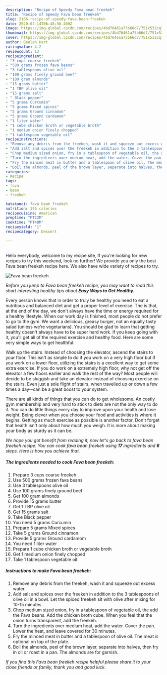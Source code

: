 ```yaml
---
description: "Recipe of Speedy Fava bean freekeh"
title: "Recipe of Speedy Fava bean freekeh"
slug: 2186-recipe-of-speedy-fava-bean-freekeh
date: 2020-07-14T06:48:56.400Z
image: https://img-global.cpcdn.com/recipes/4bd76461a73b66d7/751x532cq70/fava-bean-freekeh-recipe-main-photo.jpg
thumbnail: https://img-global.cpcdn.com/recipes/4bd76461a73b66d7/751x532cq70/fava-bean-freekeh-recipe-main-photo.jpg
cover: https://img-global.cpcdn.com/recipes/4bd76461a73b66d7/751x532cq70/fava-bean-freekeh-recipe-main-photo.jpg
author: Beulah Hart
ratingvalue: 4.2
reviewcount: 13
recipeingredient:
- "3 cups coarse freekeh"
- "500 grams frozen fava beans"
- "3 tablespoons olive oil"
- "100 grams finely ground beef"
- "100 gram almonds"
- "15 grams butter"
- "1 TBP olive oil"
- "15 grams salt"
- " Black pepper"
- "5 grams Curcumin"
- "5 grams Mixed spices"
- "5 grams Ground cinnamon"
- "5 grams Ground cardamom"
- "1 liter water"
- "1 cube chicken broth or vegetable broth"
- "1 medium onion finely chopped"
- "1 tablespoon vegetable oil"
recipeinstructions:
- "Remove any debris from the freekeh, wash it and squeeze out excess water."
- "Add salt and spices over the freekeh in addition to the 3 tablespoons of olive oil in a bowl. Let the spiced freekeh sit with olive after mixing for 10-15 minutes."
- "Chop medium sized onion, fry in a tablespoon of vegetable oil, the add the Fava beans. Add the chicken broth cube. When you feel that the onion turns transparent, add the freekeh."
- "Turn the ingredients over medium heat, add the water. Cover the pan. Lower the heat, and leave covered for 30 minutes."
- "Fry the minced meat in butter and a tablespoon of olive oil. The meat is optional on top of the plate."
- "Boil the almonds, peel of the brown layer, separate into halves, then fry in oil or roast in a pan. The almonds are for garnish."
categories:
- Recipe
tags:
- fava
- bean
- freekeh

katakunci: fava bean freekeh 
nutrition: 156 calories
recipecuisine: American
preptime: "PT22M"
cooktime: "PT48M"
recipeyield: "1"
recipecategory: Dessert

---
```

<br>
Hello everybody, welcome to my recipe site, If you're looking for new recipes to try this weekend, look no further! We provide you only the best Fava bean freekeh recipe here. We also have wide variety of recipes to try.
<br>


![Fava bean freekeh](https://img-global.cpcdn.com/recipes/4bd76461a73b66d7/751x532cq70/fava-bean-freekeh-recipe-main-photo.jpg)

<i>Before you jump to Fava bean freekeh recipe, you may want to read this short interesting healthy tips about <strong>Easy Ways to Get Healthy</strong>.</i>

Every person knows that in order to truly be healthy you need to eat a nutritious and balanced diet and get a proper level of exercise. The  is that, at the end of the day, we don't always have the time or energy required for a healthy lifestyle. When our work day is finished, most people do not prefer to go to the gym. We want a delicious, greasy burger, not an equally tasty salad (unless we’re vegetarians). You should be glad to learn that getting healthy doesn't always have to be super hard work. If you keep going with it, you'll get all of the required exercise and healthy food. Here are some very simple ways to get healthful.

Walk up the stairs. Instead of choosing the elevator, ascend the stairs to your floor. This isn't as simple to do if you work on a very high floor but if you work on a lower floor, utilizing the stairs is a excellent way to get some extra exercise. If you do work on a extremely high floor, why not get off the elevator a few floors earlier and walk the rest of the way? Most people will decide to be sluggish and take an elevator instead of choosing exercise on the stairs. Even just a sole flight of stairs, when travelled up or down a few times a day--can be a great boost to your system. 

There are all kinds of things that you can do to get wholesome. An costly gym membership and very hard to stick to diets are not the only way to do it. You can do little things every day to improve upon your health and lose weight. Being clever when you choose your food and activities is where it begins. Getting as much exercise as possible is another factor. Don't forget that health isn't only about how much you weigh. It is more about making your body as sturdy as it can be. 


<i>We hope you got benefit from reading it, now let's go back to fava bean freekeh recipe. You can cook fava bean freekeh using <strong>17</strong> ingredients and <strong>6</strong> steps. Here is how you achieve that.
</i>

##### The ingredients needed to cook Fava bean freekeh:

1. Prepare 3 cups coarse freekeh
1. Use 500 grams frozen fava beans
1. Use 3 tablespoons olive oil
1. Use 100 grams finely ground beef
1. Get 100 gram almonds
1. Provide 15 grams butter
1. Get 1 TBP olive oil
1. Get 15 grams salt
1. Take  Black pepper
1. You need 5 grams Curcumin
1. Prepare 5 grams Mixed spices
1. Take 5 grams Ground cinnamon
1. Provide 5 grams Ground cardamom
1. You need 1 liter water
1. Prepare 1 cube chicken broth or vegetable broth
1. Get 1 medium onion finely chopped
1. Take 1 tablespoon vegetable oil


##### Instructions to make Fava bean freekeh:

1. Remove any debris from the freekeh, wash it and squeeze out excess water.
1. Add salt and spices over the freekeh in addition to the 3 tablespoons of olive oil in a bowl. Let the spiced freekeh sit with olive after mixing for 10-15 minutes.
1. Chop medium sized onion, fry in a tablespoon of vegetable oil, the add the Fava beans. Add the chicken broth cube. When you feel that the onion turns transparent, add the freekeh.
1. Turn the ingredients over medium heat, add the water. Cover the pan. Lower the heat, and leave covered for 30 minutes.
1. Fry the minced meat in butter and a tablespoon of olive oil. The meat is optional on top of the plate.
1. Boil the almonds, peel of the brown layer, separate into halves, then fry in oil or roast in a pan. The almonds are for garnish.


<i>If you find this Fava bean freekeh recipe helpful please share it to your close friends or family, thank you and good luck.</i>
